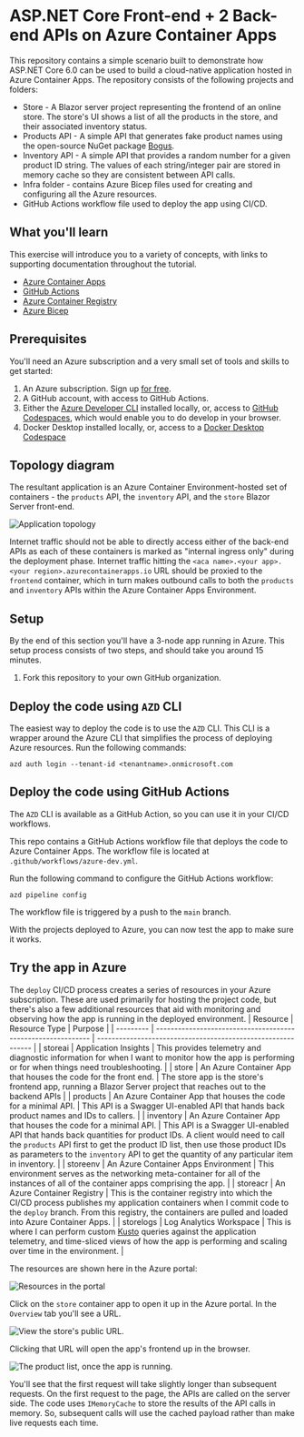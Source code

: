 # ASP.NET Core Front-end + 2 Back-end APIs on Azure Container Apps

This repository contains a simple scenario built to demonstrate how ASP.NET Core 6.0 can be used to build a cloud-native application hosted in Azure Container Apps. The repository consists of the following projects and folders:

* Store - A Blazor server project representing the frontend of an online store. The store's UI shows a list of all the products in the store, and their associated inventory status. 
* Products API - A simple API that generates fake product names using the open-source NuGet package [Bogus](https://github.com/bchavez/Bogus). 
* Inventory API - A simple API that provides a random number for a given product ID string. The values of each string/integer pair are stored in memory cache so they are consistent between API calls. 
* Infra folder - contains Azure Bicep files used for creating and configuring all the Azure resources. 
* GitHub Actions workflow file used to deploy the app using CI/CD. 

## What you'll learn

This exercise will introduce you to a variety of concepts, with links to supporting documentation throughout the tutorial. 

* [Azure Container Apps](https://docs.microsoft.com/azure/container-apps/overview)
* [GitHub Actions](https://github.com/features/actions)
* [Azure Container Registry](https://docs.microsoft.com/azure/container-registry/)
* [Azure Bicep](https://docs.microsoft.com/azure/azure-resource-manager/bicep/overview?tabs=**bicep**)

## Prerequisites

You'll need an Azure subscription and a very small set of tools and skills to get started:

1. An Azure subscription. Sign up [for free](https://azure.microsoft.com/free/).
2. A GitHub account, with access to GitHub Actions.
3. Either the [Azure Developer CLI](https://learn.microsoft.com/en-us/azure/developer/azure-developer-cli/install-azd?tabs=winget-windows%2Cbrew-mac%2Cscript-linux&pivots=os-windows) installed locally, or, access to [GitHub Codespaces](https://github.com/features/codespaces), which would enable you to do develop in your browser.
4. Docker Desktop installed locally, or, access to a [Docker Desktop Codespace](https://docs.github.com/en/codespaces/getting-started/deep-dive)

## Topology diagram

The resultant application is an Azure Container Environment-hosted set of containers - the `products` API, the `inventory` API, and the `store` Blazor Server front-end.

![Application topology](docs/media/topology.png)

Internet traffic should not be able to directly access either of the back-end APIs as each of these containers is marked as "internal ingress only" during the deployment phase. Internet traffic hitting the `<aca name>.<your app>.<your region>.azurecontainerapps.io` URL should be proxied to the `frontend` container, which in turn makes outbound calls to both the `products` and `inventory` APIs within the Azure Container Apps Environment.

## Setup

By the end of this section you'll have a 3-node app running in Azure. This setup process consists of two steps, and should take you around 15 minutes. 

1. Fork this repository to your own GitHub organization.

## Deploy the code using `AZD` CLI

The easiest way to deploy the code is to use the `AZD` CLI. This CLI is a wrapper around the Azure CLI that simplifies the process of deploying Azure resources. Run the following commands:

```pwsh
azd auth login --tenant-id <tenantname>.onmicrosoft.com
```

## Deploy the code using GitHub Actions

The `AZD` CLI is available as a GitHub Action, so you can use it in your CI/CD workflows.

This repo contains a GitHub Actions workflow file that deploys the code to Azure Container Apps. The workflow file is located at `.github/workflows/azure-dev.yml`.

Run the following command to configure the GitHub Actions workflow:

```pwsh
azd pipeline config
```
The workflow file is triggered by a push to the `main` branch.

With the projects deployed to Azure, you can now test the app to make sure it works. 

## Try the app in Azure

The `deploy` CI/CD process creates a series of resources in your Azure subscription. These are used primarily for hosting the project code, but there's also a few additional resources that aid with monitoring and observing how the app is running in the deployed environment. 
| Resource  | Resource Type                                                | Purpose                                                      |
| --------- | ------------------------------------------------------------ | ------------------------------------------------------------ |
| storeai   | Application Insights                                         | This provides telemetry and diagnostic information for when I want to monitor how the app is performing or for when things need troubleshooting. |
| store     | An Azure Container App that houses the code for the front end. | The store app is the store's frontend app, running a Blazor Server project that reaches out to the backend APIs |
| products  | An Azure Container App that houses the code for a minimal API. | This API is a Swagger UI-enabled API that hands back product names and IDs to callers. |
| inventory | An Azure Container App that houses the code for a minimal API. | This API is a Swagger UI-enabled API that hands back quantities for product IDs. A client would need to call the `products` API first to get the product ID list, then use those product IDs as parameters to the `inventory` API to get the quantity of any particular item in inventory. |
| storeenv  | An Azure Container Apps Environment                          | This environment serves as the networking meta-container for all of the instances of all of the container apps comprising the app. |
| storeacr  | An Azure Container Registry                                  | This is the container registry into which the CI/CD process publishes my application containers when I commit code to the `deploy` branch. From this registry, the containers are pulled and loaded into Azure Container Apps. |
| storelogs | Log Analytics Workspace                                      | This is where I can perform custom [Kusto](https://docs.microsoft.com/azure/data-explorer/kusto/query/) queries against the application telemetry, and time-sliced views of how the app is performing and scaling over time in the environment. |

The resources are shown here in the Azure portal:

![Resources in the portal](docs/media/azure-portal.png)

Click on the `store` container app to open it up in the Azure portal. In the `Overview` tab you'll see a URL. 

![View the store's public URL.](docs/media/get-public-url.png)

Clicking that URL will open the app's frontend up in the browser. 

![The product list, once the app is running.](docs/media/store-ui.png)

You'll see that the first request will take slightly longer than subsequent requests. On the first request to the page, the APIs are called on the server side. The code uses `IMemoryCache` to store the results of the API calls in memory. So, subsequent calls will use the cached payload rather than make live requests each time. 
